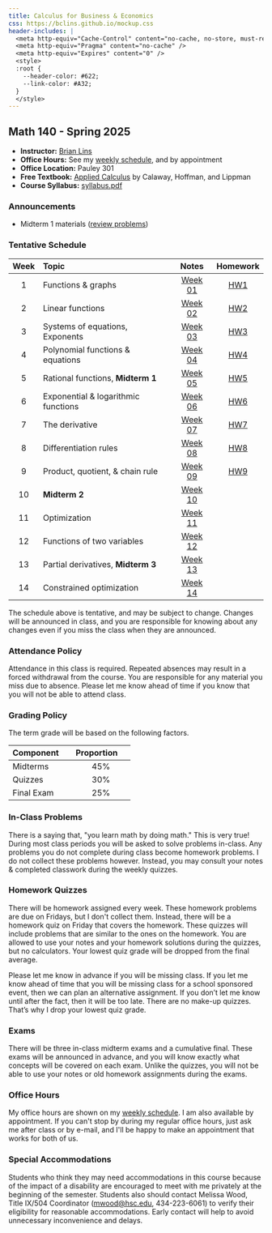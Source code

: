 ```yaml
---
title: Calculus for Business & Economics
css: https://bclins.github.io/mockup.css
header-includes: |
  <meta http-equiv="Cache-Control" content="no-cache, no-store, must-revalidate" />
  <meta http-equiv="Pragma" content="no-cache" />
  <meta http-equiv="Expires" content="0" />
  <style>
  :root {
    --header-color:	#622; 
    --link-color: #A32;  
  }
  </style>
---
```


## Math 140 - Spring 2025

* **Instructor:** [Brian Lins](https://bclins.github.io) 
* **Office Hours:** See my [weekly schedule](https://bclins.github.io/index.html#weekly-schedule), and by appointment
* **Office Location:** Pauley 301
* **Free Textbook:** [Applied Calculus](https://www.opentextbookstore.com/details.php?id=14) by Calaway, Hoffman, and Lippman
* **Course Syllabus:** [syllabus.pdf](syllabus.pdf)


### Announcements

* Midterm 1 materials ([review problems](midterm1review.pdf))


### Tentative Schedule

Week | Topic                      | Notes | Homework
:---:|:---------------------------|:-----:|:-----:
1  | Functions & graphs                             | [Week 01](notes.html#week-1-notes)  | [HW1](HW/HW1.pdf)
2  | Linear functions                               | [Week 02](notes.html#week-2-notes)  | [HW2](HW/HW2.pdf)
3  | Systems of equations, Exponents                | [Week 03](notes.html#week-3-notes)  | [HW3](HW/HW3.pdf)
4  | Polynomial functions & equations               | [Week 04](notes.html#week-4-notes)  | [HW4](HW/HW4.pdf)
5  | Rational functions, **Midterm 1**              | [Week 05](notes.html#week-5-notes)  | [HW5](HW/HW5.pdf)
6  | Exponential & logarithmic functions            | [Week 06](notes.html#week-6-notes)  | [HW6](HW/HW6.pdf)
7  | The derivative                                 | [Week 07](notes.html#week-7-notes)  | [HW7](HW/HW7.pdf)
8  | Differentiation rules                          | [Week 08](notes.html#week-8-notes)  | [HW8](HW/HW8.pdf)
9  | Product, quotient, & chain rule                | [Week 09](notes.html#week-9-notes)  | [HW9](HW/HW9.pdf)
10 | **Midterm 2**                                  | [Week 10](notes.html#week-10-notes) | 
11 | Optimization                                   | [Week 11](notes.html#week-11-notes) | 
12 | Functions of two variables                     | [Week 12](notes.html#week-12-notes) | 
13 | Partial derivatives, **Midterm 3**             | [Week 13](notes.html#week-13-notes) | 
14 | Constrained optimization                       | [Week 14](notes.html#week-14-notes) | 

The schedule above is tentative, and may be subject to change. Changes will be announced in class, and you are responsible for knowing about any changes even if you miss the class when they are announced. 

### Attendance Policy

Attendance in this class is required. Repeated absences may result in a forced withdrawal from the course. You are responsible for any material you miss due to absence. Please let me know ahead of time if you know that you will not be able to attend class.

### Grading Policy

The term grade will be based on the following factors.

| Component &nbsp; &nbsp;  | Proportion  &nbsp; &nbsp;|
| :--- | :---: |
| Midterms  | 45% |
| Quizzes | 30% |
| Final Exam | 25% |  


### In-Class Problems
  
There is a saying that, "you learn math by doing math." This is very true! During most class periods you will be asked to solve problems in-class. Any problems you do not complete during class become homework problems. I do not collect these problems however. Instead, you may consult your notes & completed classwork during the weekly quizzes.

### Homework Quizzes

There will be homework assigned every week.  These homework problems are due on Fridays, but I don't collect them.  Instead, there will be a homework quiz on Friday that covers the homework.  These quizzes will include problems that are similar to the ones on the homework.  You are allowed to use your notes and your homework solutions during the quizzes, but no calculators.  Your lowest quiz grade will be dropped from the final average. 

Please let me know in advance if you will be missing class. If you let me know ahead of time that you will
be missing class for a school sponsored event, then we can plan an alternative assignment. If you don’t let
me know until after the fact, then it will be too late. There are no make-up quizzes. That’s why I drop your
lowest quiz grade.

### Exams

There will be three in-class midterm exams and a cumulative final. These exams will be announced in advance, and you will know exactly what concepts will be covered on each exam.  Unlike the quizzes, you will not be able to use your notes or old homework assignments during the exams. 


### Office Hours

My office hours are shown on my [weekly schedule](https://bclins.github.io/index.html#weekly-schedule).  I am also available by appointment. If you can't stop by during my regular office hours, just ask me after class or by e-mail, and I'll be happy to make an appointment that works for both of us.  


### Special Accommodations

Students who think they may need accommodations in this course because of the impact of a disability are encouraged to meet with me privately at the beginning of the semester. Students also should contact Melissa Wood, Title IX/504 Coordinator (mwood@hsc.edu, 434-223-6061) to verify their eligibility for reasonable accommodations. Early contact will help to avoid unnecessary inconvenience and delays.



<br>
<br>
<br>
<br>
<br>
<br>
<br>
<br>
